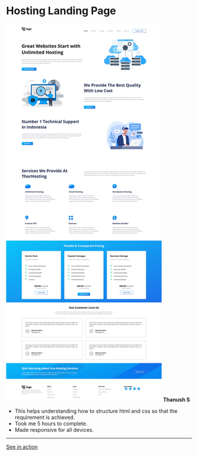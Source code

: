 #   Hosting Landing Page

![screenshot](./screenshot/screenshot.png)
**Thanush S**

-   This helps understanding how to structure html and css so that the requirement is achieved.
-   Took me 5 hours to complete.
-   Made responsive for all devices.

---
[See in action](https://thanushsiva.github.io/11-Hosting-Landing-Page/)